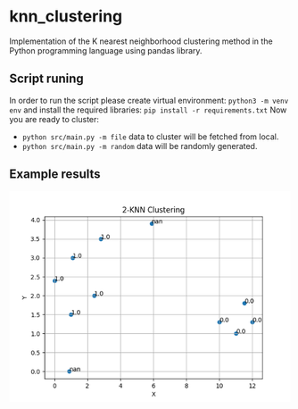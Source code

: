 # knn_clustering
Implementation of the K nearest neighborhood clustering method in the Python programming language using pandas library.

## Script runing
In order to run the script please create virtual environment: 
`python3 -m venv env` 
and install the required libraries: 
`pip install -r requirements.txt`
Now you are ready to cluster:
* `python src/main.py -m file` data to cluster will be fetched from local. 
* `python src/main.py -m random` data will be randomly generated. 
## Example results
![GitHub Logo](/results.png)
